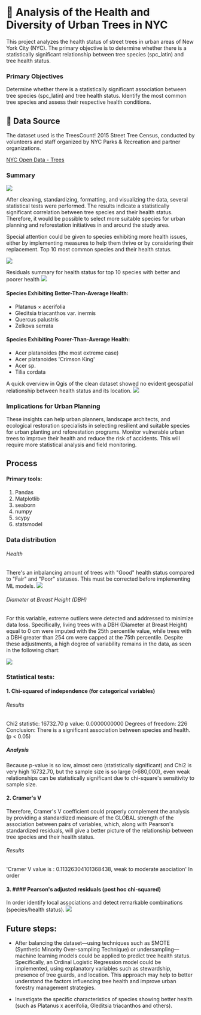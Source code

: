 # 🌳 Analysis of the Health and Diversity of Urban Trees in NYC
This project analyzes the health status of street trees in urban areas of New York City (NYC). The primary objective is to determine whether there is a statistically significant relationship between tree species (spc_latin) and tree health status.

### Primary Objectives
Determine whether there is a statistically significant association between tree species (spc_latin) and tree health status.
Identify the most common tree species and assess their respective health conditions.

## 📂 Data Source
The dataset used is the TreesCount! 2015 Street Tree Census, conducted by volunteers and staff organized by NYC Parks & Recreation and partner organizations.

 [NYC Open Data - Trees](https://data.cityofnewyork.us/browse?q=trees&sortBy=relevance&page=1&pageSize=20)

### Summary 
![](images/metrics.png)

After cleaning, standardizing, formatting, and visualizing the data, several statistical tests were performed. The results indicate a statistically significant correlation between tree species and their health status. Therefore, it would be possible to select more suitable species for urban planning and reforestation initiatives in and around the study area. 

Special attention could be given to species exhibiting more health issues, either by implementing measures to help them thrive or by considering their replacement.
Top 10 most common species and their health status.

![](images/species_health_dist.png)

Residuals summary for health status for top 10 species with better and poorer health
![](images/species_health_comparision.png)

#### Species Exhibiting Better-Than-Average Health:
- Platanus × acerifolia
- Gleditsia triacanthos var. inermis
- Quercus palustris
- Zelkova serrata
  
#### Species Exhibiting Poorer-Than-Average Health:
- Acer platanoides (the most extreme case)
- Acer platanoides 'Crimson King'
- Acer sp.
- Tilia cordata

A quick overview in Qgis of the clean dataset showed no evident geospatial relationship between health status and its location.
![](images/submaps.png) 

### Implications for Urban Planning
These insights can help urban planners, landscape architects, and ecological restoration specialists in selecting resilient and suitable species for urban planting and reforestation programs.
Monitor vulnerable urban trees to improve their health and reduce the risk of accidents. This will require more statistical analysis and field monitoring.

## Process

#### Primary tools:
1. Pandas
2. Matplotlib
3. seaborn 
4. numpy 
5. scypy
6. statsmodel

### Data distribution
###### Health
There's an inbalancing amount of trees with "Good" health status compared to "Fair" and "Poor" statuses. This must be corrected before implementing ML models.
![](images/dbh.png) 

###### Diameter at Breast Height (DBH)
For this variable, extreme outliers were detected and addressed to minimize data loss. Specifically, living trees with a DBH (Diameter at Breast Height) equal to 0 cm were imputed with the 25th percentile value, while trees with a DBH greater than 254 cm were capped at the 75th percentile. Despite these adjustments, a high degree of variability remains in the data, as seen in the following chart:

![](images/dbh_distribution_by_health.png) 


### Statistical tests:
#### 1. Chi-squared of independence (for categorical variables)

###### Results
Chi2 statistic: 16732.70
p value: 0.0000000000
Degrees of freedom: 226
Conclusion: There is a significant association between species and health. (p < 0.05)

##### Analysis
Because p-value is so low, almost cero (statistically significant) and Chi2 is very high 16732.70, but the sample size is so large (>680,000), even weak relationships can be statistically significant due to chi-square's sensitivity to sample size.

#### 2. Cramer's V
Therefore, Cramer's V coefficient could properly complement the analysis by providing a standardized measure of the GLOBAL strength of the association between pairs of variables, which, along with Pearson's standardized residuals, will give a better picture of the relationship between tree species and their health status.

###### Results
'Cramer V value is : 0.11326304101368438, weak to moderate asociation'
In order

#### 3. #### Pearson's adjusted residuals (post hoc chi-squared)

In order identify local associations and detect remarkable combinations (species/health status). 
![](images/species_map_by_health.png) 

## Future steps:
- After balancing the dataset—using techniques such as SMOTE (Synthetic Minority Over-sampling Technique) or undersampling— machine learning models could be applied to predict tree health status. Specifically, an Ordinal Logistic Regression model could be implemented, using explanatory variables such as stewardship, presence of tree guards, and location. This approach may help to better understand the factors influencing tree health and improve urban forestry management strategies.

- Investigate the specific characteristics of species showing better health (such as Platanus x acerifolia, Gleditsia triacanthos and others).
